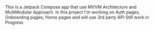 This is a Jetpack Compose app that use MVVM Architecture and MultiModular Approach.
In this project I'm working on Auth pages, Onboarding pages, Home pages and will use 3rd party API
Still work in Progress
